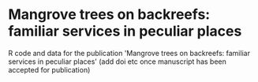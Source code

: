# Mangrove trees on backreefs: familiar services in peculiar places
R code and data for the publication 'Mangrove trees on backreefs: familiar services in peculiar places' (add doi etc once manuscript has been accepted for publication)
